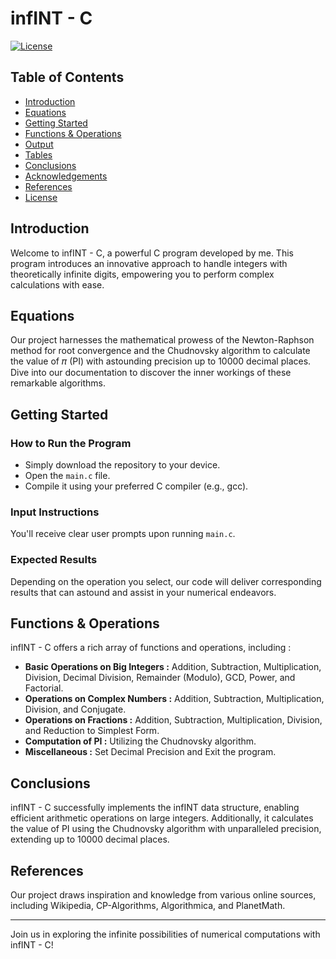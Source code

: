 # infINT - C

[![License](https://img.shields.io/badge/License-MIT-blue.svg)](https://opensource.org/licenses/MIT)

## Table of Contents
- [Introduction](#introduction)
- [Equations](#equations)
- [Getting Started](#getting-started)
- [Functions & Operations](#functions-operations)
- [Output](#output)
- [Tables](#tables)
- [Conclusions](#conclusions)
- [Acknowledgements](#acknowledgements)
- [References](#references)
- [License](#license)

## Introduction
Welcome to infINT - C, a powerful C program developed by me. This program introduces an innovative approach to handle integers with theoretically infinite digits, empowering you to perform complex calculations with ease.

## Equations
Our project harnesses the mathematical prowess of the Newton-Raphson method for root convergence and the Chudnovsky algorithm to calculate the value of 𝜋 (PI) with astounding precision up to 10000 decimal places. Dive into our documentation to discover the inner workings of these remarkable algorithms.

## Getting Started
### How to Run the Program
- Simply download the repository to your device.
- Open the `main.c` file.
- Compile it using your preferred C compiler (e.g., gcc).

### Input Instructions
You'll receive clear user prompts upon running `main.c`.

### Expected Results
Depending on the operation you select, our code will deliver corresponding results that can astound and assist in your numerical endeavors.

## Functions & Operations
infINT - C offers a rich array of functions and operations, including :
- **Basic Operations on Big Integers :** Addition, Subtraction, Multiplication, Division, Decimal Division, Remainder (Modulo), GCD, Power, and Factorial.
- **Operations on Complex Numbers :** Addition, Subtraction, Multiplication, Division, and Conjugate.
- **Operations on Fractions :** Addition, Subtraction, Multiplication, Division, and Reduction to Simplest Form.
- **Computation of PI :** Utilizing the Chudnovsky algorithm.
- **Miscellaneous :** Set Decimal Precision and Exit the program.


## Conclusions
infINT - C successfully implements the infINT data structure, enabling efficient arithmetic operations on large integers. Additionally, it calculates the value of PI using the Chudnovsky algorithm with unparalleled precision, extending up to 10000 decimal places.

## References
Our project draws inspiration and knowledge from various online sources, including Wikipedia, CP-Algorithms, Algorithmica, and PlanetMath.


---

Join us in exploring the infinite possibilities of numerical computations with infINT - C!